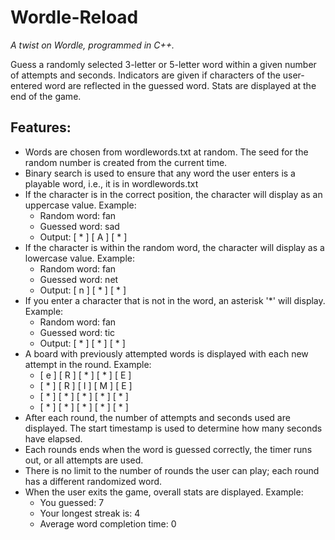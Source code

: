 # Wordle-Reload
 
*A twist on Wordle, programmed in C++.*

Guess a randomly selected 3-letter or 5-letter word within a given number of attempts and seconds. Indicators are given if characters of the user-entered word are reflected in the guessed word. Stats are displayed at the end of the game.

## Features:
- Words are chosen from wordlewords.txt at random. The seed for the random number is created from the current time.
- Binary search is used to ensure that any word the user enters is a playable word, i.e., it is in wordlewords.txt
- If the character is in the correct position, the character will display as an uppercase value. Example: 
  - Random word: fan
  - Guessed word: sad
  - Output: [ * ] [ A ] [ * ]
- If the character is within the random word, the character will display as a lowercase value. Example:
  - Random word: fan
  - Guessed word: net
  - Output: [ n ] [ * ] [ * ]
- If you enter a character that is not in the word, an asterisk '*' will display. Example:
  - Random word: fan
  - Guessed word: tic
  - Output: [ * ] [ * ] [ * ]
- A board with previously attempted words is displayed with each new attempt in the round. Example:
  - [ e ] [ R ] [ * ] [ * ] [ E ]
  - [ * ] [ R ] [ I ] [ M ] [ E ]
  - [ * ] [ * ] [ * ] [ * ] [ * ]
  - [ * ] [ * ] [ * ] [ * ] [ * ]
- After each round, the number of attempts and seconds used are displayed. The start timestamp is used to determine how many seconds have elapsed.
- Each rounds ends when the word is guessed correctly, the timer runs out, or all attempts are used.
- There is no limit to the number of rounds the user can play; each round has a different randomized word.
- When the user exits the game, overall stats are displayed. Example:
  - You guessed: 7
  - Your longest streak is: 4
  - Average word completion time: 0


